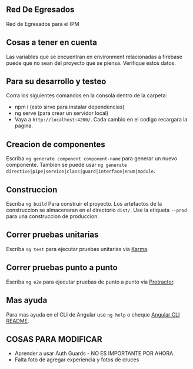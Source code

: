## Red De Egresados

Red de Egresados para el IPM

## Cosas a tener en cuenta

Las variables que se encuentran en environment relacionadas a firebase puede que no sean del proyecto que se piensa. Verifique estos datos.

## Para su desarrollo y testeo

Corra los siguientes comandos en la consola dentro de la carpeta:

- npm i (esto sirve para instalar dependencias)
- ng serve (para crear un servidor local)
- Vaya a `http://localhost:4200/`. Cada cambio en el codigo recargara la pagina.

## Creacion de componentes

Escriba `ng generate component component-name` para generar un nuevo componente. Tambien se puede usar `ng generate directive|pipe|service|class|guard|interface|enum|module`.

## Construccion

Escriba `ng build` Para construir el proyecto. Los artefactos de la construccion se almacenaran en el directorio `dist/`. Use la etiqueta `--prod` para una construccion de produccion.

## Correr pruebas unitarias

Escriba `ng test` para ejecutar pruebas unitarias via [Karma](https://karma-runner.github.io).

## Correr pruebas punto a punto

Escriba `ng e2e` para ejecutar pruebas de punto a punto via [Protractor](http://www.protractortest.org/).

## Mas ayuda

Para mas ayuda en el CLI de Angular use `ng help` o cheque [Angular CLI README](https://github.com/angular/angular-cli/blob/master/README.md).

## COSAS PARA MODIFICAR

- Aprender a usar Auth Guards - NO ES IMPORTANTE POR AHORA
- Falta foto de agregar experiencia y fotos de cruces
